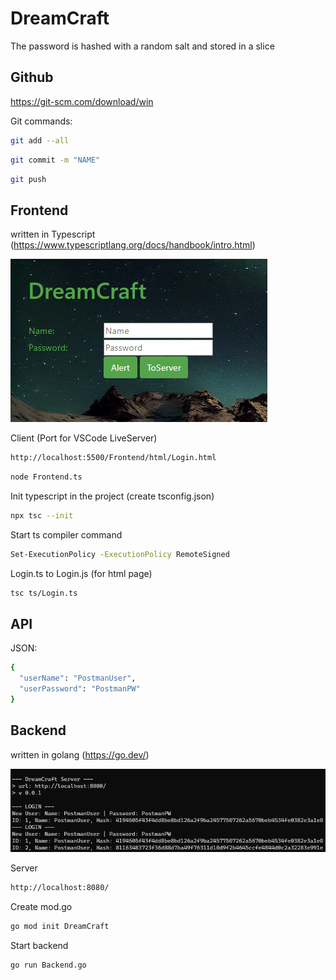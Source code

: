 # DreamCraft 

The password is hashed with a random salt and stored in a slice


## Github

https://git-scm.com/download/win

Git commands:

```bash
git add --all
```

```bash
git commit -m "NAME"
```

```bash
git push
```


## Frontend

written in Typescript (https://www.typescriptlang.org/docs/handbook/intro.html)

![LoginScreen](/Frontend/images/DreamCraft_LoginScreen.png)

Client (Port for VSCode LiveServer)

```bash
http://localhost:5500/Frontend/html/Login.html
```

```bash
node Frontend.ts
```

Init typescript in the project (create tsconfig.json)

```bash
npx tsc --init
```

Start ts compiler command

```bash
Set-ExecutionPolicy -ExecutionPolicy RemoteSigned
```

Login.ts to Login.js (for html page)

```bash
tsc ts/Login.ts
```


## API

JSON:

```bash
{
  "userName": "PostmanUser",
  "userPassword": "PostmanPW"
}
```


## Backend

written in golang (https://go.dev/)

![ServerConsoleScreen](/Frontend/images/DreamCraft_Server.png)

Server

```bash
http://localhost:8080/
```

Create mod.go

```bash
go mod init DreamCraft
```

Start backend

```bash
go run Backend.go
```



